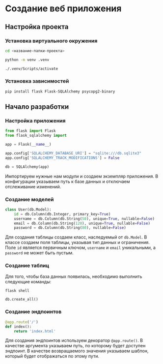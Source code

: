 # Создание веб приложения

## Настройка проекта

### Установка виртуального окружения

```bash
cd <название-папки-проекта>
```

```bash
python -m venv .venv
```

```bash
./.venv/Scripts/activate
```

### Установка зависимостей

```bash
pip install flask Flask-SQLAlchemy psycopg2-binary
```

## Начало разработки

### Настройка приложения

```python
from flask import Flask
from flask_sqlalchemy import

app = Flask(__name__)

app.config['SQLALCHEMY_DATABASE_URI'] = "sqlite:///db.sqlite3"
app.config['SQLALCHEMY_TRACK_MODIFICATIONS'] = False

db = SQLAlchemy(app)
```

Импортируем нужные нам модули и создаем экземпляр приложения. В конфигурации указываем путь к базе данных и отключаем отслеживание изменений.

### Создание моделей

```python
class User(db.Model):
    id = db.Column(db.Integer, primary_key=True)
    username = db.Column(db.String(50), unique=True, nullable=False)
    email = db.Column(db.String(120), unique=True, nullable=False)
    password = db.Column(db.String(80), nullable=False)
```

Для создания таблицы создаем класс, наследуемый от `db.Model`. В классе создаем поля таблицы, указывая тип данных и ограничения. Поле `id` является первичным ключом, `username` и `email` уникальными, а `password` не может быть пустым.

### Создание таблиц

Для того, чтобы база данных появилась, необходимо выполнить следующие команды:

```bash
flask shell
```

```
db.create_all()
```

### Создание эндпоинтов

```python
@app.route('/')
def index():
    return 'index.html'
```

Для создания эндпоинтов используем декоратор `@app.route()`. В качестве аргумента указываем путь, по которому будет доступен эндпоинт. В качестве возвращаемого значения указываем шаблон, который будет отображаться по этому пути.

